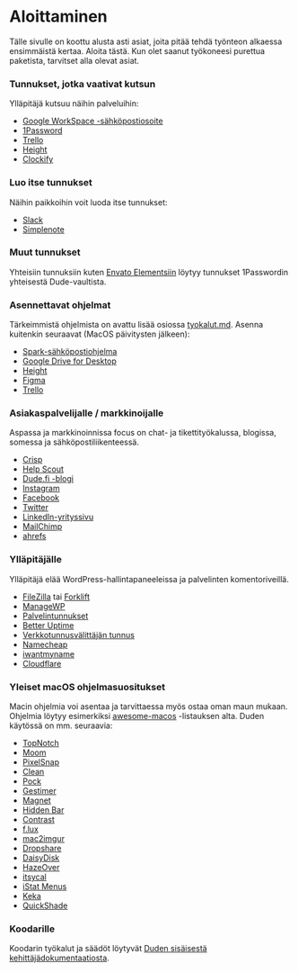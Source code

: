 # Aloittaminen

Tälle sivulle on koottu alusta asti asiat, joita pitää tehdä työnteon alkaessa ensimmäistä kertaa. Aloita tästä. Kun olet saanut työkoneesi purettua paketista, tarvitset alla olevat asiat.

### Tunnukset, jotka vaativat kutsun

Ylläpitäjä kutsuu näihin palveluihin:

* [Google WorkSpace -sähköpostiosoite](https://admin.google.com/)
* [1Password](https://www.1password.com/)
* [Trello](https://www.trello.com/)
* [Height](https://height.app)
* [Clockify](https://clockify.me/)

### Luo itse tunnukset

Näihin paikkoihin voit luoda itse tunnukset:

* [Slack](https://dudet.slack.com/)
* [Simplenote](https://simplenote.com/)

### Muut tunnukset

Yhteisiin tunnuksiin kuten [Envato Elementsiin](https://elements.envato.com/) löytyy tunnukset 1Passwordin yhteisestä Dude-vaultista.

### Asennettavat ohjelmat

Tärkeimmistä ohjelmista on avattu lisää osiossa [tyokalut.md](tyokalut.md "mention"). Asenna kuitenkin seuraavat (MacOS päivitysten jälkeen):

* [Spark-sähköpostiohjelma](https://sparkmailapp.com/)
* [Google Drive for Desktop](https://support.google.com/a/answer/7491144?hl=en)
* [Height](https://height.app)
* [Figma](https://www.figma.com/)
* [Trello](https://trello.com/fi/platforms)

### Asiakaspalvelijalle / markkinoijalle

Aspassa ja markkinoinnissa focus on chat- ja tikettityökalussa, blogissa, somessa ja sähköpostiliikenteessä.

* [Crisp](https://crisp.chat/)
* [Help Scout](https://www.helpscout.com/)
* [Dude.fi -blogi](https://www.dude.fi/blogi)
* [Instagram](https://instagram.com/digitoimistodude/)
* [Facebook](https://www.facebook.com/digitoimistodude/)
* [Twitter](https://www.twitter.com/dudetoimisto/)
* [LinkedIn-yrityssivu](https://www.linkedin.com/company/digitoimisto-dude-oy/)
* [MailChimp](https://mailchimp.com/)
* [ahrefs](https://ahrefs.com/)

### Ylläpitäjälle

Ylläpitäjä elää WordPress-hallintapaneeleissa ja palvelinten komentoriveillä.

* [FileZilla](https://filezilla-project.org/) tai [Forklift](https://binarynights.com/)
* [ManageWP](https://orion.managewp.com/dashboard/)
* [Palvelintunnukset](https://handbook.dude.fi/palvelimet)
* [Better Uptime](https://status.dude.fi/)
* [Verkkotunnusvälittäjän tunnus](https://registry.domain.fi/s/)
* [Namecheap](https://www.namecheap.com/)
* [iwantmyname](https://iwantmyname.com/)
* [Cloudflare](https://www.cloudflare.com/)

### Yleiset macOS ohjelmasuositukset

Macin ohjelmia voi asentaa ja tarvittaessa myös ostaa oman maun mukaan. Ohjelmia löytyy esimerkiksi [awesome-macos](https://github.com/jaywcjlove/awesome-mac) -listauksen alta. Duden käytössä on mm. seuraavia:

* [TopNotch](https://topnotch.app/)
* [Moom](https://manytricks.com/moom/)
* [PixelSnap](https://getpixelsnap.com/)
* [Clean](https://rinik.net/clean/)
* [Pock](https://pock.dev/)
* [Gestimer](http://maddin.io/gestimer/)
* [Magnet](https://magnet.crowdcafe.com/)
* [Hidden Bar](https://github.com/dwarvesf/hidden)
* [Contrast](https://usecontrast.com/)
* [f.lux](https://justgetflux.com/)
* [mac2imgur](https://github.com/mileswd/mac2imgur)
* [Dropshare](https://dropshare.app/)
* [DaisyDisk](https://daisydiskapp.com/)
* [HazeOver](https://hazeover.com/)
* [itsycal](https://www.mowglii.com/itsycal/)
* [iStat Menus](https://bjango.com/mac/istatmenus/)
* [Keka](https://www.keka.io/en/)
* [QuickShade](https://apps.apple.com/us/app/quickshade/id931571202?mt=12)

### Koodarille

Koodarin työkalut ja säädöt löytyvät [Duden sisäisestä kehittäjädokumentaatiosta](https://app.gitbook.com/s/VVikkYgIZ9miBzwYDCYh/getting-started/first-day-at-work).
